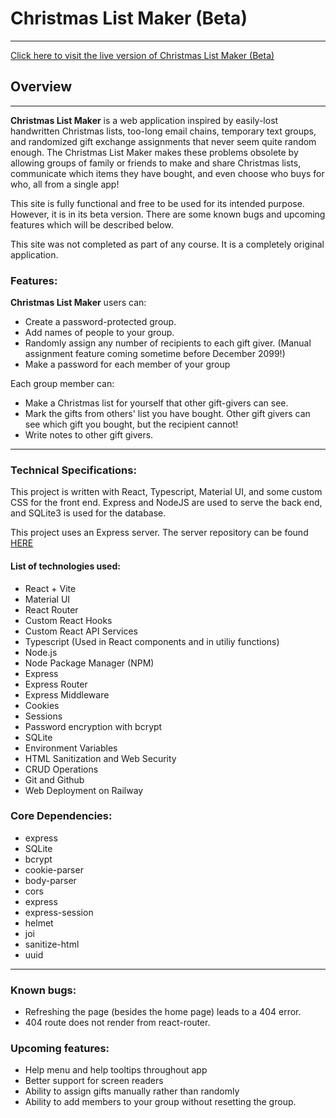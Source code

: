 # Christmas List Maker (Beta)
---

[Click here to visit the live version of Christmas List Maker (Beta)](https://christmas-list-maker-production.up.railway.app/)


## Overview
---
**Christmas List Maker** is a web application inspired by easily-lost handwritten Christmas lists, too-long email chains, temporary text groups, and randomized gift exchange assignments that never seem quite random enough. The Christmas List Maker makes these problems obsolete by allowing groups of family or friends to make and share Christmas lists, communicate which items they have bought, and even choose who buys for who, all from a single app!

This site is fully functional and free to be used for its intended purpose. However, it is in its beta version. There are some known bugs and upcoming features which will be described below.

This site was not completed as part of any course. It is a completely original application.

### Features:
**Christmas List Maker** users can:
* Create a password-protected group.
* Add names of people to your group.
* Randomly assign any number of recipients to each gift giver. (Manual assignment feature coming sometime before December 2099!)
* Make a password for each member of your group
  
Each group member can:
* Make a Christmas list for yourself that other gift-givers can see.
* Mark the gifts from others' list you have bought. Other gift givers can see which gift you bought, but the recipient cannot!
* Write notes to other gift givers.

---

### Technical Specifications:
This project is written with React, Typescript, Material UI, and some custom CSS for the front end. Express and NodeJS are used to serve the back end, and SQLite3 is used for the database.

This project uses an Express server. The server repository can be found [HERE](https://github.com/njhaus/christmas-list-maker-api)

#### List of technologies used:
- React + Vite
- Material UI
- React Router
- Custom React Hooks
- Custom React API Services
- Typescript (Used in React components and in utiliy functions)
- Node.js
- Node Package Manager (NPM)
- Express
- Express Router
- Express Middleware
- Cookies
- Sessions
- Password encryption with bcrypt
- SQLite
- Environment Variables
- HTML Sanitization and Web Security
- CRUD Operations
- Git and Github
- Web Deployment on Railway

### Core Dependencies:
- express
- SQLite
- bcrypt
- cookie-parser
- body-parser
- cors
- express
- express-session
- helmet
- joi
- sanitize-html
- uuid

---

### Known bugs:
* Refreshing the page (besides the home page) leads to a 404 error.
* 404 route does not render from react-router.


### Upcoming features:
* Help menu and help tooltips throughout app
* Better support for screen readers
* Ability to assign gifts manually rather than randomly
* Ability to add members to your group without resetting the group.

